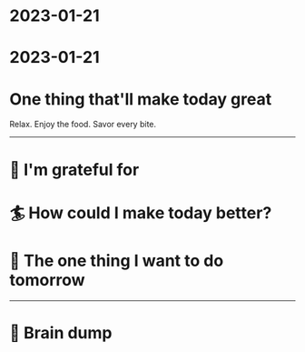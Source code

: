 # 2023-01-21


# 2023-01-21

# One thing that'll make today great

Relax. Enjoy the food. Savor every bite.

---

# 🤗 I'm grateful for


# 🏄 How could I make today better?


# 🏹 The one thing I want to do tomorrow

---

# 💭 Brain dump




